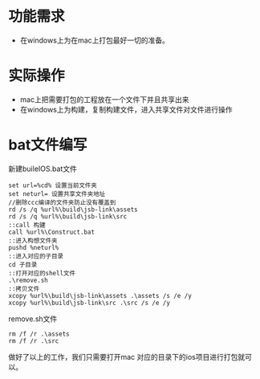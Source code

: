 # 功能需求

- 在windows上为在mac上打包最好一切的准备。

# 实际操作

- mac上把需要打包的工程放在一个文件下并且共享出来
- 在windows上为构建，复制构建文件，进入共享文件对文件进行操作

# bat文件编写

新建buileIOS.bat文件

	set url=%cd% 设置当前文件夹
	set neturl= 设置共享文件夹地址
	//删除ccc编译的文件夹防止没有覆盖到
	rd /s /q %url%\build\jsb-link\assets
	rd /s /q %url%\build\jsb-link\src
	::call 构建
	call %url%\Construct.bat
	::进入构想文件夹
	pushd %neturl%
	::进入对应的子目录
	cd 子目录
	::打开对应的shell文件
	.\remove.sh
	::拷贝文件
	xcopy %url%\build\jsb-link\assets .\assets /s /e /y
	xcopy %url%\build\jsb-link\src .\src /s /e /y 

remove.sh文件
	
	rm /f /r .\assets
	rm /f /r .\src

做好了以上的工作，我们只需要打开mac 对应的目录下的ios项目进行打包就可以。